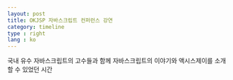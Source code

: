 ```yaml
---
layout: post
title: OKJSP 자바스크립트 컨퍼런스 강연
category: timeline
type : right
lang : ko
---
```



국내 유수 자바스크립트의 고수들과 함께 자바스크립트의 이야기와 액시스제이를 소개할 수 있었던 시간